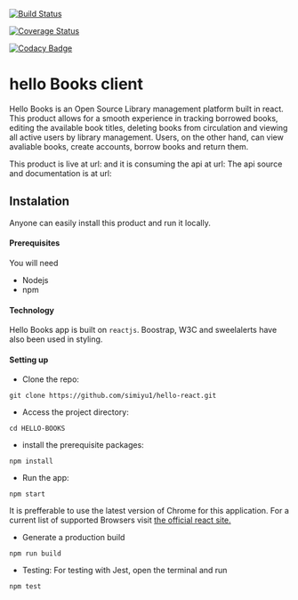 [![Build Status](https://travis-ci.org/simiyu1/hello-react.svg?branch=master)](https://travis-ci.org/simiyu1/hello-react)

[![Coverage Status](https://coveralls.io/repos/github/simiyu1/hello-react/badge.svg)](https://coveralls.io/github/simiyu1/hello-react)

[![Codacy Badge](https://api.codacy.com/project/badge/Grade/35e8f37ac29c4fd8a44ab6040438ffc5)](https://www.codacy.com/app/simiyu1/hello-react?utm_source=github.com&amp;utm_medium=referral&amp;utm_content=simiyu1/hello-react&amp;utm_campaign=Badge_Grade)

# hello Books client

Hello Books is an Open Source Library management platform built in react. This product allows for a smooth experience in tracking borrowed books, editing the available book titles, deleting books from circulation and viewing all active users by library management. Users, on the other hand, can view avaliable books, create accounts, borrow books and return them.

This product is live at url: 
and it is consuming the api at url: 
The api source and documentation is at url:

## Instalation 

Anyone can easily install this product and run it locally. 
#### Prerequisites
You will need 
 - Nodejs
 - npm

#### Technology
Hello Books app is built on `reactjs`. Boostrap, W3C and sweelalerts have also been used in styling. 

#### Setting up

 - Clone the repo:

 ```git clone https://github.com/simiyu1/hello-react.git```

 - Access the project directory:

 ```cd HELLO-BOOKS```

 - install the prerequisite packages:
 
 ```npm install```

 - Run the app:
 
 ```npm start```

 It is prefferable to use the latest version of Chrome for this application. For a current list of supported Browsers visit [the official react site.](https://reactjs.org/docs/react-dom.html#browser-support) 

 - Generate a production build

  ```npm run build```
   
   

 - Testing: 
 For testing with Jest, open the terminal and run
 
 ```npm test```